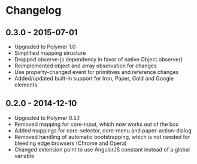 # Changelog

## 0.3.0 - 2015-07-01
- Upgraded to Polymer 1.0
- Simplified mapping structure
- Dropped observe-js dependency in favor of native Object.observe()
- Reimplemented object and array observation for changes
- Use property-changed event for primitives and reference changes
- Added/updated built-in support for Iron, Paper, Gold and Google elements

## 0.2.0 - 2014-12-10
- Upgraded to Polymer 0.5.1
- Removed mapping for core-input, which now works out of the box
- Added mappings for core-selector, core-menu and paper-action-dialog
- Removed handling of automatic bootstrapping, which is not needed for bleeding edge browsers (Chrome and Opera)
- Changed extension point to use AngularJS constant instead of a global variable
